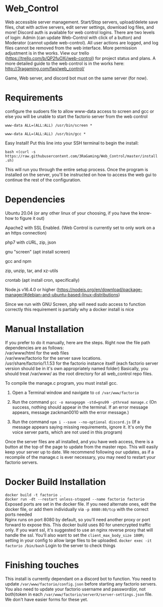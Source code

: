 # Web_Control
Web accessible server management. Start/Stop servers, upload/delete save files, chat with active servers, edit server settings, download log files, and more! Discord auth is available for web control logins. There are two levels of login: Admin (can update Web-Control with click of a button) and Moderator (cannot update web-control). All user actions are logged, and log files cannot be removed from the web interface. More permission adjustment is in the works. View our trello (https://trello.com/b/QP2fuOXj/web-control) for project status and plans. A more detailed guide to the web control is in the works here: http://3ragaming.com/faq/web_control/

Game, Web server, and discord bot must on the same server (for now).

# Requirements
configure the sudoers file to allow www-data access to screen and gcc or else you will be unable to start the factorio server from the web control

`www-data ALL=(ALL:ALL) /usr/bin/screen *`

`www-data ALL=(ALL:ALL) /usr/bin/gcc *`


Easy Install! Put this line into your SSH terminal to begin the install:

`bash <(curl -s https://raw.githubusercontent.com/3RaGaming/Web_Control/master/install.sh)`

This will run you through the entire setup process. Once the program is installed on the server, you'll be instructed on how to access the web gui to continue the rest of the configuration.

# Dependencies

Ubuntu 20.04 (or any other linux of your choosing, if you have the know-how to figure it out)

Apache2 with SSL Enabled. (Web Control is currently set to only work on a an https connection)

php7 with cURL, zip, json

gnu "screen" (apt install screen)

gcc and npm

zip, unzip, tar, and xz-utils

crontab (apt install cron, specifically)

Node.js v16.4.0 or higher (https://nodejs.org/en/download/package-manager/#debian-and-ubuntu-based-linux-distributions)

Since we run with GNU Screen, php will need sudo access to function correctly this requirement is partially why a docker install is nice

# Manual Installation

If you prefer to do it manually, here are the steps. Right now the file path dependencies are as follows:  
/var/www/html for the web files  
/var/www/factorio for the server save locations.  
/usr/share/factorio/1.1.53 for the factorio instance itself
(each factorio server version should be in it's own appropriately named folder)
Basically, you should treat /var/www/ as the root directory for all web_control repo files.

To compile the manage.c program, you must install gcc.  
1) Open a Terminal window and navigate to `cd /var/www/factorio`

2) Run the command `gcc -o managepgm -std=gnu99 -pthread manage.c` (On success, nothing should appear in the terminal. If an error message appears, message zackman0010 with the error message.)

3) Run the command `npm i --save --no-optional discord.js` (If a message appears saying missing requirements, ignore it. It's only the voice server parts, which are not used in this program)

Once the server files are all installed, and you have web access, there is a button at the top of the page to update from the master repo. This will easily keep your server up to date.
We recommend following our updates, as if a recompile of the manage.c is ever necessary, you may need to restart your factorio servers.

# Docker Build Installation

`docker build -t factorio .`  
`docker run -dt --restart unless-stopped --name factorio factorio` Exposed ports are set in the docker file. If you need alternate ones, edit the docker file, or add them individually via `-p 8080:80/tcp` with the correct ports needed  
Nginx runs on port 8080 by default, so you'll need another proxy or port forward to expose this. This docker build uses 80 for unencrypted traffic only. If you want ssl, it's suggested to use an nginx reverse proxy that will handle the ssl. You'll also want to set the `client_max_body_size 100M;` setting in your config to allow large files to be uploaded.
`docker exec -it factorio /bin/bash` Login to the server to check things  

# Finishing touches

This install is currently dependant on a discord bot to function. You need to update `/var/www/factorio/config.json` before starting any factorio servers.  
You also need to update your factorio username and password(or, not both)token in each `/var/www/factorio/serverX/server-settings.json` file. We don't have easier forms for these yet.